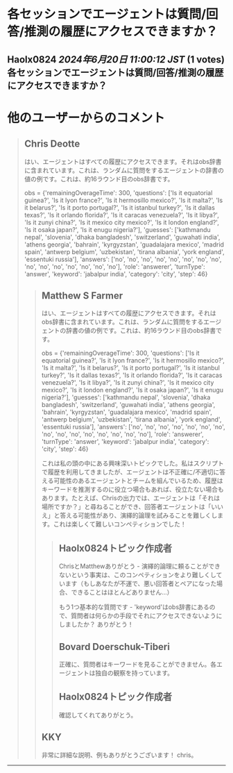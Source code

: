 # 各セッションでエージェントは質問/回答/推測の履歴にアクセスできますか？
**Haolx0824** *2024年6月20日 11:00:12 JST* (1 votes)
各セッションでエージェントは質問/回答/推測の履歴にアクセスできますか？
---
# 他のユーザーからのコメント
> ## Chris Deotte
> 
> はい、エージェントはすべての履歴にアクセスできます。それはobs辞書に含まれています。これは、ランダムに質問をするエージェントの辞書の値の例です。これは、約16ラウンド目のobs辞書です。
> 
> obs = {'remainingOverageTime': 300, 'questions': ['Is it equatorial guinea?', 'Is it lyon france?', 'Is it hermosillo mexico?', 'Is it malta?', 'Is it belarus?', 'Is it porto portugal?', 'Is it istanbul turkey?', 'Is it dallas texas?', 'Is it orlando florida?', 'Is it caracas venezuela?', 'Is it libya?', 'Is it zunyi china?', 'Is it mexico city mexico?', 'Is it london england?', 'Is it osaka japan?', 'Is it enugu nigeria?'], 'guesses': ['kathmandu nepal', 'slovenia', 'dhaka bangladesh', 'switzerland', 'guwahati india', 'athens georgia', 'bahrain', 'kyrgyzstan', 'guadalajara mexico', 'madrid spain', 'antwerp belgium', 'uzbekistan', 'tirana albania', 'york england', 'essentuki russia'], 'answers': ['no', 'no', 'no', 'no', 'no', 'no', 'no', 'no', 'no', 'no', 'no', 'no', 'no', 'no', 'no'], 'role': 'answerer', 'turnType': 'answer', 'keyword': 'jabalpur india', 'category': 'city', 'step': 46}
> 
> 
> 
> > ## Matthew S Farmer
> > 
> > 
> > はい、エージェントはすべての履歴にアクセスできます。それはobs辞書に含まれています。これは、ランダムに質問をするエージェントの辞書の値の例です。これは、約16ラウンド目のobs辞書です。
> > 
> > obs = {'remainingOverageTime': 300, 'questions': ['Is it equatorial guinea?', 'Is it lyon france?', 'Is it hermosillo mexico?', 'Is it malta?', 'Is it belarus?', 'Is it porto portugal?', 'Is it istanbul turkey?', 'Is it dallas texas?', 'Is it orlando florida?', 'Is it caracas venezuela?', 'Is it libya?', 'Is it zunyi china?', 'Is it mexico city mexico?', 'Is it london england?', 'Is it osaka japan?', 'Is it enugu nigeria?'], 'guesses': ['kathmandu nepal', 'slovenia', 'dhaka bangladesh', 'switzerland', 'guwahati india', 'athens georgia', 'bahrain', 'kyrgyzstan', 'guadalajara mexico', 'madrid spain', 'antwerp belgium', 'uzbekistan', 'tirana albania', 'york england', 'essentuki russia'], 'answers': ['no', 'no', 'no', 'no', 'no', 'no', 'no', 'no', 'no', 'no', 'no', 'no', 'no', 'no', 'no'], 'role': 'answerer', 'turnType': 'answer', 'keyword': 'jabalpur india', 'category': 'city', 'step': 46}
> > 
> > これは私の頭の中にある興味深いトピックでした。私はスクリプトで履歴を利用してきましたが、エージェントは不正確に/不適切に答える可能性のあるエージェントとチームを組んでいるため、履歴はキーワードを推測するのに役立つ場合もあれば、役立たない場合もあります。たとえば、Chrisの出力では、エージェントは「それは場所ですか？」と尋ねることができ、回答者エージェントは「いいえ」と答える可能性があり、演繹的論理を試みることを難しくします。これは楽しくて難しいコンペティションでした！ 
> > 
> > 
> > 
> > > ## Haolx0824トピック作成者
> > > 
> > > ChrisとMatthewありがとう - 演繹的論理に頼ることができないという事実は、このコンペティションをより難しくしています（もしあなたが不運で、悪い回答者とペアになった場合、できることはほとんどありません…）
> > > 
> > > もう1つ基本的な質問です - 'keyword'はobs辞書にあるので、質問者は何らかの手段でそれにアクセスできないようにしましたか？ ありがとう！
> > > 
> > > 
> > > 
> > > ## Bovard Doerschuk-Tiberi
> > > 
> > > 正確に、質問者はキーワードを見ることができません。各エージェントは独自の観察を持っています。
> > > 
> > > 
> > > 
> > > ## Haolx0824トピック作成者
> > > 
> > > 確認してくれてありがとう。
> > > 
> > > 
> > > 
> > ## KKY
> > 
> > 非常に詳細な説明、例もありがとうございます！ chris。
> > 
> > 
> > 
---

